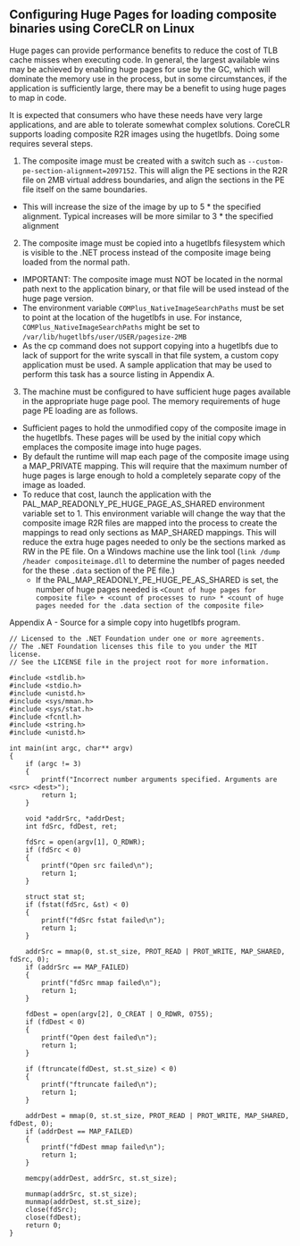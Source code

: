 Configuring Huge Pages for loading composite binaries using CoreCLR on Linux
----

Huge pages can provide performance benefits to reduce the cost of TLB cache misses when 
executing code. In general, the largest available wins may be achieved by enabling huge
pages for use by the GC, which will dominate the memory use in the process, but in some
circumstances, if the application is sufficiently large, there may be a benefit to using
huge pages to map in code.

It is expected that consumers who have these needs have very large applications, and are
able to tolerate somewhat complex solutions. CoreCLR supports loading composite R2R
images using the hugetlbfs. Doing some requires several steps.

1. The composite image must be created with a switch such as `--custom-pe-section-alignment=2097152`. This will align the PE sections in the R2R file on 2MB virtual address boundaries, and align the sections in the PE file itself on the same boundaries.
  - This will increase the size of the image by up to 5 * the specified alignment. Typical increases will be more similar to 3 * the specified alignment
2. The composite image must be copied into a hugetlbfs filesystem which is visible to the .NET process instead of the composite image being loaded from the normal path.
  - IMPORTANT: The composite image must NOT be located in the normal path next to the application binary, or that file will be used instead of the huge page version.
  - The environment variable `COMPlus_NativeImageSearchPaths` must be set to point at the location of the hugetlbfs in use. For instance, `COMPlus_NativeImageSearchPaths` might be set to `/var/lib/hugetlbfs/user/USER/pagesize-2MB`
  - As the cp command does not support copying into a hugetlbfs due to lack of support for the write syscall in that file system, a custom copy application must be used. A sample application that may be used to perform this task has a source listing in Appendix A.   
3. The machine must be configured to have sufficient huge pages available in the appropriate huge page pool. The memory requirements of huge page PE loading are as follows.
  - Sufficient pages to hold the unmodified copy of the composite image in the hugetlbfs. These pages will be used by the initial copy which emplaces the composite image into huge pages.
  - By default the runtime will map each page of the composite image using a MAP_PRIVATE mapping. This will require that the maximum number of huge pages is large enough to hold a completely separate copy of the image as loaded.
  - To reduce that cost, launch the application with the PAL_MAP_READONLY_PE_HUGE_PAGE_AS_SHARED environment variable set to 1. This environment variable will change the way that the composite image R2R files are mapped into the process to create the mappings to read only sections as MAP_SHARED mappings. This will reduce the extra huge pages needed to only be the sections marked as RW in the PE file. On a Windows machine use the link tool (`link /dump /header compositeimage.dll` to determine the number of pages needed for the these `.data` section of the PE file.)
    - If the PAL_MAP_READONLY_PE_HUGE_PE_AS_SHARED is set, the number of huge pages needed is `<Count of huge pages for composite file> + <count of processes to run> * <count of huge pages needed for the .data section of the composite file>`

Appendix A - Source for a simple copy into hugetlbfs program.

```
// Licensed to the .NET Foundation under one or more agreements.
// The .NET Foundation licenses this file to you under the MIT license.
// See the LICENSE file in the project root for more information.

#include <stdlib.h>
#include <stdio.h>
#include <unistd.h>
#include <sys/mman.h>
#include <sys/stat.h>
#include <fcntl.h>
#include <string.h>
#include <unistd.h>

int main(int argc, char** argv)
{
    if (argc != 3)
    {
        printf("Incorrect number arguments specified. Arguments are <src> <dest>");
        return 1;
    }

    void *addrSrc, *addrDest;
    int fdSrc, fdDest, ret;

    fdSrc = open(argv[1], O_RDWR);
    if (fdSrc < 0)
    {
        printf("Open src failed\n");
        return 1;
    }

    struct stat st;
    if (fstat(fdSrc, &st) < 0)
    {
        printf("fdSrc fstat failed\n");
        return 1;
    }
    
    addrSrc = mmap(0, st.st_size, PROT_READ | PROT_WRITE, MAP_SHARED, fdSrc, 0);
    if (addrSrc == MAP_FAILED)
    {
        printf("fdSrc mmap failed\n");
        return 1;
    }

    fdDest = open(argv[2], O_CREAT | O_RDWR, 0755);
    if (fdDest < 0)
    {
        printf("Open dest failed\n");
        return 1;
    }

    if (ftruncate(fdDest, st.st_size) < 0)
    {
        printf("ftruncate failed\n");
        return 1;
    }

    addrDest = mmap(0, st.st_size, PROT_READ | PROT_WRITE, MAP_SHARED, fdDest, 0);
    if (addrDest == MAP_FAILED)
    {
        printf("fdDest mmap failed\n");
        return 1;
    }

    memcpy(addrDest, addrSrc, st.st_size);

    munmap(addrSrc, st.st_size);
    munmap(addrDest, st.st_size);
    close(fdSrc);
    close(fdDest);
    return 0;
}
```